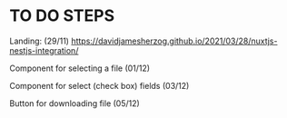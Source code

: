 # TO DO STEPS

Landing: (29/11)
<https://davidjamesherzog.github.io/2021/03/28/nuxtjs-nestjs-integration/>

Component for selecting a file (01/12)

Component for select (check box) fields (03/12)

Button for downloading file (05/12)
